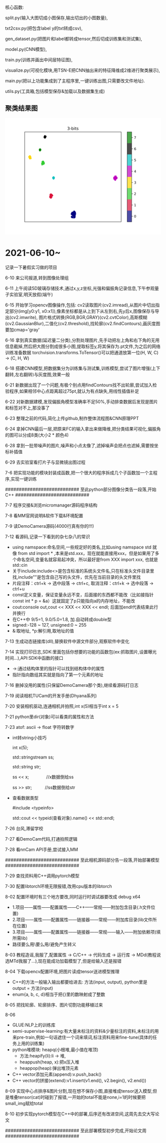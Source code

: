 核心函数: 

split.py(输入大图切成小图保存,输出切出的小图数量),

txt2csv.py(把包含label y的txt转成csv), 

gen_dataset.py(把图片和label都转成tensor,然后切成训练集和测试集), 

model.py(CNN模型), 

train.py(训练并画出中间层特征图), 

visualize.py(可视化模块,用TSN-E把CNN抽出来的特征降维成2维进行聚类展示), 

main.py(把以上功能集成到了主程序里,一键训练出图,只需要改文件地址).

utils.py(工具箱,包括模型保存&加载以及数据集生成)

## 聚类结果图
![image](https://github.com/iisdd/internship/blob/main/upload_pic/3-bits.jpg)




# 2021-06-10~
记录一下暑假实习做的项目

6-10 来公司报道,转到图像处理组

6-11 上午阅读5D玻璃存储技术,通过x,y,z坐标,光强和偏振角记录信息,下午参观量子实验室,明天放假(端午)

6-15 开始学习opencv图像操作,包括: 
cv2读取图片(cv2.imread),从图片中切出指定部分(img[y0:y1, x0:x1]),像素坐标都是从上到下从左到右,先y后x,图像保存与导出(cv2.imwrite),
图片格式转换(RGB,BGR,GRAY)(cv2.cvtColor),高斯模糊(cv2.GaussianBlur),二值化(cv2.threshold),找轮廓(cv2.findContours),画灰度图要加cmap='gray'

6-16 拿到真实数据(延迟量二分类),分割处理图片,先手动把左上角和右下角的无用信息截掉,然后把大图分割成很多小图,提取标签y,将其保存为.pt文件,为之后的网络训练准备数据
torchvision.transforms.ToTensor()可以把通道放第一位(H, W, C) -> (C, H, W)

6-18 搭建CNN模型,把数据集分为训练集与测试集,训练模型,尝试了图片增强(上下翻转,左右翻转)与灰度图,效果一般

6-21 新数据出现了一个问题,有极个别点用findContours找不出轮廓,尝试加入检验程序,如果相邻中心点距离超过75pt,就认为有点缺失,用线性插值补足

6-22 对新数据建模,发现偏振角模型准确率不足50%,手动排查数据后发现是图片和标签对不上,那没事了

6-23 整理之前的代码,简化上传github,制作整体流程图&CNN原理PPT

6-24 拿掉CNN最后一层,把原来FC的输入拿出来做降维,把分类结果可视化,偏振角的图可以分成8类(大小2 * 颜色4)

6-28 拿到一批带噪声的图片,噪声和小点太像了,滤掉噪声会把点也滤掉,需要按坐标补插值

6-29 去实验室看打片子与显微镜出图过程

7-6 把实现功能的模块封装成函数,把一个很大的程序拆成几个子函数加一个主程序,实现一键训练

########################### 至此python部分图像分类告一段落,开始C++ ###########################

7-7 程序交接&浏览micromanager源码程序结构

7-8 看MM官网说明&软件下载&环境配置

7-9 读DemoCamera源码(4000行真有你的!!!)

7-12 看源码,记录一下看到的杂七杂八的常识
* using namspace:命名空间,一些规定好的类名,比如using namspace std 就像 from std import * ,本来是std.xxx，现在就能直接用xxx，但是如果用了多个命名空间,变量名就容易起冲突，所以最好是from XXX import xxx, 也就是std::cin
* 关于include:include<>是包含标准的系统头文件名,只在标准头文件目录里找,include""是包含自己写的头文件，优先在当前目录的头文件里找
* 片段注释：ctrl+k -> 选中段落 -> ctrl+c, 取消注释：ctrl+k -> 选中段落 -> ctrl+u
* const定义变量，保证变量永远不变，后面接的东西都不能改（比如接指针const int * p = &a）这就固定了p只能指向a的内存地址，不能改
* cout:console out,cout << XXX << XXX << endl; 后面加endl代表结束此行并换行
* 在C++中 9/5=1, 9.0/5.0=1.8, 加.自动转成double型
* signed:-128 ~ 127, unsigned:0 ~ 255
* &:取地址, *p:解引用,取地址的值

7-13 生成动态链接库(dll),替换软件中源文件部分,观察软件中变化

7-14 实现打印日志,SDK:里面包括你想要的功能的函数包(ex:抓取图片,设置曝光时间...),API:SDK中函数的接口
* ->:通过结构体里的指针可以找到结构体中的属性
* 指针指向数组其实就是指向了第一个元素的地址

7-16 删掉没用的属性(只保留DemoCamera那个类),继续看源码打日志

7-19 阅读相机TUCam的开发手册(Dhyana系列)

7-20 安装相机驱动,连通相机并拍照,int x(5)相当于int x = 5

7-21 python里dir(对象)可以看类的属性和方法

7-23 atof: ascii -> float 字符转数字
* int转string小技巧

  int x(5);

  std::stringstream ss;

  std::string str;

  ss << x;&emsp;&emsp;&emsp;&emsp;//x数据倒给ss

  ss >> str;&emsp;&emsp;&emsp;//ss数据倒给str
* 查看数据类型

  #include \<typeinfo\>

  std::cout << typeid(查看对象).name() << std::endl;

7-26 台风,滞留学校

7-27 看DemoCam代码,打通拍照逻辑

7-28 看nnCam API手册,尝试接入MM

########################### 至此相机源码部分告一段落,开始部署模型 ###########################

7-29 查找资料用C++调用pytorch模型

7-30 配置libtorch环境无限报错,改用cpu版本的libtorch

8-02 配置环境时有三个地方要改,同时运行时调试器要改成 debug x64
* 1.项目——属性——配置属性——C++——常规——附加包含目录(.h文件位置)
* 2.项目——属性——配置属性——链接器——常规——附加库目录(lib文件所在位置)
* 3.项目——属性——配置属性——链接器——常规——输入——附加依赖项(填所需lib)
* 路径要么用\\要么用/避免产生转义

8-03 教程造谣,我服了,配置属性 -> C/C++ -> 代码生成 -> 运行库 -> MDd(教程说选MTd我服了...),现在能成功加载模型了,但是给输入还是报错

8-04 下载opencv配置环境,把图片读成tensor送进模型推理
* C++的方法一般输入输出都要给进去: 方法(input, output), python里是 output = 方法(input)
* enum{a, b, c, d}相当于把{}里的数映射成了整数

8-05 把找轮廓、轮廓排序、图片切割功能移植过来

8-06 
* GLUE:NLP上的训练库
* semi-supervise-learning:有大量未标注的资料&少量标注的资料,未标注的用来pre-train,例如一句话遮住一个词来填词,标注资料用来fine-tune(具体的任务上用的训练集)
* python堆模块: heapq(小根堆,最小值在堆顶)
  * 方法:heapify(li):li -> 堆,
  * heappush(heap, x):把x压入堆
  * heappop(heap):弹出堆顶元素
* C++ vector添加元素(append):v.push_back()
* C++ vector的拼接(extend):v1.insert(v1.end(), v2.begin(), v2.end())

8-09 实现中心点排序&图片分割,现在想不保存小图,直接堆成tensor送入模型,但是堆叠tensor(cat)时碰到了报错,一开始的total不能是none,i=1的时候要把small_img赋给total

8-10 初步实现pytorch模型在C++中的部署,后序还有改进空间,这周先去交大写论文

########################### 至此部署模型初步完成,开始论文周 ###########################




